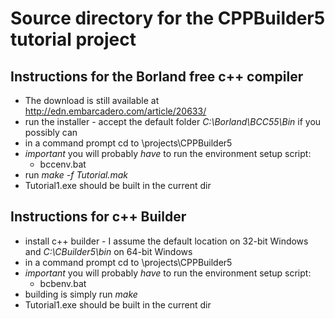 # Source directory for the CPPBuilder5 tutorial project

## Instructions for the Borland free c++ compiler 

* The download is still available at http://edn.embarcadero.com/article/20633/
* run the installer - accept the default folder _C:\Borland\BCC55\Bin_ if you possibly can
* in a command prompt cd to <Catch checkout>\projects\CPPBuilder5
* _important_ you will probably *have* to run the environment setup script:
  * bccenv.bat
* run _make -f Tutorial.mak_
* Tutorial1.exe should be built in the current dir   
  
  
## Instructions for c++ Builder
* install c++ builder - I assume the default location on 32-bit Windows and _C:\CBuilder5\bin_ on 64-bit Windows
* in a command prompt cd to <Catch checkout>\projects\CPPBuilder5
* _important_ you will probably *have* to run the environment setup script:
  * bcbenv.bat
* building is simply run _make_
* Tutorial1.exe should be built in the current dir   
 

